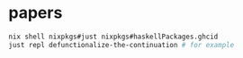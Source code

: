 # papers

```sh
nix shell nixpkgs#just nixpkgs#haskellPackages.ghcid
just repl defunctionalize-the-continuation # for example
```
